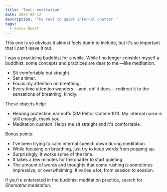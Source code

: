 ```yaml
---
title: 'Tool: meditation'
date: 2024-08-12
description: 'The tool to quiet internal chatter.'
tags:
  - Focus Quest
---
```


This one is so obvious it almost feels dumb to include, but it's so important that I can't leave it out.

I was a practicing buddhist for a while. While I no longer consider myself a buddhist, some concepts and practices are dear to me —like meditation.

- Sit comfortably but straight.
- Set a timer.
- Focus my attention on breathing.
- Every time attention wanders —and, oh! it does— redirect it to the sensations of breathing, kindly.

These objects help:

- Hearing protection earmuffs (3M Peltor Optime 101). My internal noise is still enough, thank you.
- Meditation cushion. Helps me sit straight and it's comfortable.

Bonus points:

- I've been trying to calm internal speech down during meditation.
- While focusing on breathing, just try to keep words from popping up.
- Surprisingly, it works some of the time.
- It takes a few minutes for the chatter to start quieting.
- The amount of words and thoughts that come rushing is sometimes impressive, or overwhelming. It varies a lot, from session to session.

If you're enterested in the buddhist meditation practice, search for _Shamatha meditation_.
